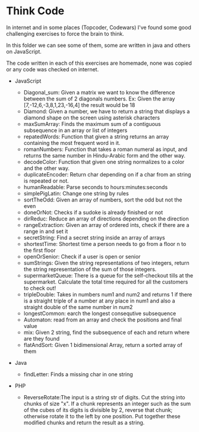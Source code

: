 # Think Code

In internet and in some places (Topcoder, Codewars) I've found some good challenging exercises to force the brain to think.

In this folder we can see some of them, some are written in java and others on JavaScript.

The code written in each of this exercises are homemade, none was copied or any code was checked on internet.

* JavaScript
  * Diagonal_sum: Given a matrix we want to know the difference between the sum of 2 diagonals numbers. Ex: Given the array [7,-12,6,-3,8,1,23,-16,4] the result would be 18
  * Diamond: Given a number, we have to return a string that displays a diamond shape on the screen using asterisk characters
  * maxSumArray: Finds the maximum sum of a contiguous subsequence in an array or list of integers
  * repatedWords: Function that given a string returns an array containing the most frequent word in it.
  * romanNumbers: Function that takes a roman numeral as input, and returns the same number in Hindu-Arabic form and the other way.
  * decodeColor: Function that given one string normalizes to a color and the other way.
  * duplicateEncoder: Return char depending on if a char from an string is repeated or not.
  * humanReadable: Parse seconds to hours:minutes:seconds
  * simplePigLatin: Change one string by rules
  * sortTheOdd: Given an array of numbers, sort the odd but not the even
  * doneOrNot: Checks if a sudoke is already finished or not
  * dirReduc: Reduce an array of directions depending on the direction
  * rangeExtraction: Given an array of ordered ints, check if there are a range in and set it
  * secretString: Find a secret string inside an array of arrays
  * shortestTime: Shortest time a person needs to go from a floor n to the first floor
  * openOrSenior: Check if a user is open or senior
  * sumStrings: Given the string representations of two integers, return the string representation of the sum of those integers.
  * supermarketQueue: There is a queue for the self-checkout tills at the supermarket. Calculate the total time required for all the customers to check out!
  * tripleDouble: Takes in numbers num1 and num2 and returns 1 if there is a straight triple of a number at any place in num1 and also a straight double of the same number in num2
  * longestCommon: earch the longest consequtive subsequence
  * Automaton: read from an array and check the positions and final value
  * mix: Given 2 string, find the subsequence of each and return where are they found
  * flatAndSort: Given 1 bidimensional Array, return a sorted array of them

* Java
  * findLetter: Finds a missing char in one string

* PHP
  * ReverseRotate:The input is a string str of digits. Cut the string into chunks of size "x". If a chunk represents an integer such as the sum of the cubes of its digits is divisible by 2, reverse that chunk; otherwise rotate it to the left by one position. Put together these modified chunks and return the result as a string.
